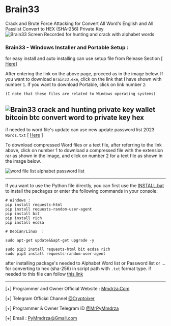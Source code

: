 # Brain33
Crack and Brute Force Attacking for Convert All Word's English and All Passlist Convert to HEX (SHA-256) Private Key
![Brain33 Screen Recorded for hunting and crack with alphabet words](https://raw.githubusercontent.com/Pymmdrza/Brain33/mainx/brain33-s.gif 'Brain33 Screen Recorded for hunting and crack with alphabet words')


### Brain33 - Windows Installer and Portable Setup :

for easy install and auto installing can use setup file from Release Section [ [Here](https://github.com/Pymmdrza/Brain33/releases)]

After entering the link on the above page, proceed as in the image below. If you want to download `Brain33.exe`, click on the link that I have shown with number `1`. If you want to download Portable, click on link number `2`:

```
(I note that these files are related to Windows operating systems)
```

![Brain33 crack and hunting private key wallet bitcoin btc  convert word to private key hex](https://raw.githubusercontent.com/Pymmdrza/Brain33/mainx/media/Screen_Brain33-Setup_Portabl.png 'Brain33 crack and hunting private key wallet bitcoin btc  convert word to private key hex')
---
if needed to word file's update can use new update password list 2023 `Words.txt` [ [Here](https://github.com/Pymmdrza/Brain33/releases/tag/Words) ]


To download compressed Word files or a text file, after referring to the link above, click on number 1 to download a compressed file with the extension rar as shown in the image, and click on number 2 for a text file as shown in the image below.

![word file list alphabet password list](https://raw.githubusercontent.com/Pymmdrza/Brain33/mainx/media/Screen__Brain33__Words.png 'word file Brain33 crack and hunting private key wallet bitcoin btc  convert word to private key hex')

---

If you want to use the Python file directly, you can first use the [INSTALL.bat](https://github.com/Pymmdrza/Brain33/blob/mainx/INSTALL.bat) to install the packages or enter the following commands in your console:

```
# Windows :
pip install requests-html
pip install requests-random-user-agent
pip install bit
pip install rich
pip install ecdsa

# Debian/Linux  :

sudo apt-get update&&apt-get upgrade -y

sudo pip3 install requests-html bit ecdsa rich
sudo pip3 install requests-random-user-agent
```
after installing package's needed to Alphabet Word list or Password list or ... for converting to hex (sha-256) in script path with `.txt` format type. if needed to this file can follow [this link](https://github.com/Pymmdrza/Brain33/releases/tag/Words 'alphabet words 2023 password list') 

---

[+] Programmer and Owner Official Website : [Mmdrza.Com](https://mmdrza.com)

[+] Telegram Official Channel [@Cryptoixer](https://cryptoixer.t.me)

[+] Programmer & Owner Telegram ID [@MrPyMmdrza](https://MrPyMmdrza.t.me)

[+] Email : PyMmdrza@Gmail.com



